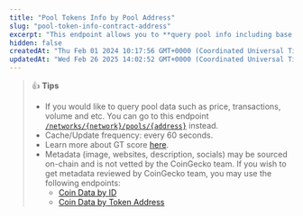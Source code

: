 ```yaml
---
title: "Pool Tokens Info by Pool Address"
slug: "pool-token-info-contract-address"
excerpt: "This endpoint allows you to **query pool info including base and quote token info based on provided pool contract address on a network**"
hidden: false
createdAt: "Thu Feb 01 2024 10:17:56 GMT+0000 (Coordinated Universal Time)"
updatedAt: "Wed Feb 26 2025 14:02:52 GMT+0000 (Coordinated Universal Time)"
---
```

> 👍 **Tips**
> 
> - If you would like to query pool data such as price, transactions, volume and etc. You can go to this endpoint [`/networks/{network}/pools/{address}`](/reference/pool_address) instead.
> - Cache/Update frequency: every 60 seconds.
> - Learn more about GT score [here](https://support.coingecko.com/hc/en-us/articles/38381394237593-What-is-GT-Score-How-is-GT-Score-calculated).
> - Metadata (image, websites, description, socials) may be sourced on-chain and is not vetted by the CoinGecko team. If you wish to get metadata reviewed by CoinGecko team, you may use the following endpoints:
>   - [Coin Data by ID](https://docs.coingecko.com/reference/coins-id)
>   - [Coin Data by Token Address](https://docs.coingecko.com/reference/coins-contract-address)

